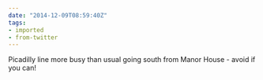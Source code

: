 ```yaml
---
date: "2014-12-09T08:59:40Z"
tags:
- imported
- from-twitter
---
```

Picadilly line more busy than usual going south from Manor House - avoid if you can\!
